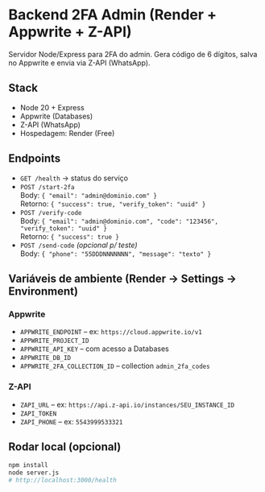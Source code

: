 # Backend 2FA Admin (Render + Appwrite + Z-API)

Servidor Node/Express para 2FA do admin. Gera código de 6 dígitos, salva no Appwrite e envia via Z-API (WhatsApp).

## Stack
- Node 20 + Express
- Appwrite (Databases)
- Z-API (WhatsApp)
- Hospedagem: Render (Free)

## Endpoints
- `GET /health` → status do serviço
- `POST /start-2fa`  
  Body: `{ "email": "admin@dominio.com" }`  
  Retorno: `{ "success": true, "verify_token": "uuid" }`
- `POST /verify-code`  
  Body: `{ "email": "admin@dominio.com", "code": "123456", "verify_token": "uuid" }`  
  Retorno: `{ "success": true }`
- `POST /send-code` *(opcional p/ teste)*  
  Body: `{ "phone": "55DDDNNNNNNN", "message": "texto" }`

## Variáveis de ambiente (Render → Settings → Environment)
### Appwrite
- `APPWRITE_ENDPOINT` – ex: `https://cloud.appwrite.io/v1`
- `APPWRITE_PROJECT_ID`
- `APPWRITE_API_KEY` – com acesso a Databases
- `APPWRITE_DB_ID`
- `APPWRITE_2FA_COLLECTION_ID` – collection `admin_2fa_codes`

### Z-API
- `ZAPI_URL` – ex: `https://api.z-api.io/instances/SEU_INSTANCE_ID`
- `ZAPI_TOKEN`
- `ZAPI_PHONE` – ex: `5543999533321`

## Rodar local (opcional)
```bash
npm install
node server.js
# http://localhost:3000/health
